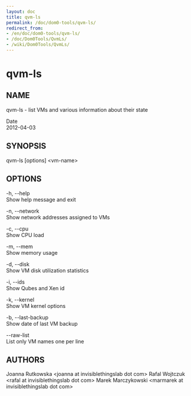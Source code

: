 ```yaml
---
layout: doc
title: qvm-ls
permalink: /doc/dom0-tools/qvm-ls/
redirect_from:
- /en/doc/dom0-tools/qvm-ls/
- /doc/Dom0Tools/QvmLs/
- /wiki/Dom0Tools/QvmLs/
---
```


qvm-ls
======

NAME
----

qvm-ls - list VMs and various information about their state

Date  
2012-04-03

SYNOPSIS
--------

qvm-ls [options] \<vm-name\>

OPTIONS
-------

-h, --help  
Show help message and exit

-n, --network  
Show network addresses assigned to VMs

-c, --cpu  
Show CPU load

-m, --mem  
Show memory usage

-d, --disk  
Show VM disk utilization statistics

-i, --ids  
Show Qubes and Xen id

-k, --kernel  
Show VM kernel options

-b, --last-backup  
Show date of last VM backup

--raw-list  
List only VM names one per line

AUTHORS
-------

Joanna Rutkowska \<joanna at invisiblethingslab dot com\>
Rafal Wojtczuk \<rafal at invisiblethingslab dot com\>
Marek Marczykowski \<marmarek at invisiblethingslab dot com\>
